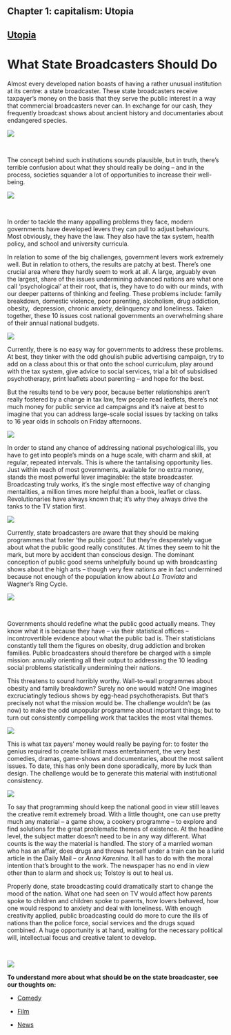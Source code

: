 Chapter  1: capitalism: Utopia
-----------------------------

[Utopia](../category/capitalism/utopia/index.html)
--------------------------------------------------

What State Broadcasters Should Do
=================================

Almost every developed nation boasts of having a rather unusual institution at its centre: a state broadcaster. These state broadcasters receive taxpayer’s money on the basis that they serve the public interest in a way that commercial broadcasters never can. In exchange for our cash, they frequently broadcast shows about ancient history and documentaries about endangered species.

![](http://i0.wp.com/previous.presstv.ir/photo/20121118/rasouli_amir20121118084018007.jpg?resize=650%2C365)

 

The concept behind such institutions sounds plausible, but in truth, there’s terrible confusion about what they should really be doing – and in the process, societies squander a lot of opportunities to increase their well-being.

![](http://i2.wp.com/www.radiotimes.com/uploads/images/original/43665.jpg?resize=647%2C432)

 

<span style="font-weight: 400;">In order to tackle the many appalling problems they face, modern governments have developed levers they can pull to adjust behaviours. Most obviously, they have the law. They also have the tax system, health policy, and school and university curricula. </span>

<span style="font-weight: 400;">In relation to some of the big challenges, government levers work extremely well. But in relation to others, the results are patchy at best. There’s one crucial area where they hardly seem to work at all. A large, arguably even the largest, share of the issues undermining advanced nations are what one call ‘psychological’ at their root, that is, they have to do with our minds, with our deeper patterns of thinking and feeling. These problems include: family breakdown, domestic violence, poor parenting, alcoholism, drug addiction, obesity,  depression, chronic anxiety, delinquency and loneliness. Taken together, these 10 issues cost national governments an overwhelming share of their annual national budgets.</span>

![](https://c1.staticflickr.com/3/2763/4120236025_fac3949f45_b.jpg)

Currently, there is no easy way for governments to address these problems. At best, they tinker with the odd ghoulish public advertising campaign, try to add on a class about this or that onto the school curriculum, play around with the tax system, give advice to social services, trial a bit of subsidised psychotherapy, print leaflets about parenting – and hope for the best.

<span style="font-weight: 400;">But the results tend to be very poor, because better relationships aren’t really fostered by a change in tax law, few people read leaflets, there’s not much money for public service ad campaigns and it’s naive at best to imagine that you can address large-scale social issues by tacking on talks to 16 year olds in schools on Friday afternoons.</span>

![](http://i0.wp.com/bpec.org.uk/wp-content/uploads/2014/10/dc1.jpg?resize=654%2C436)

In order to stand any chance of addressing national psychological ills, you have to get into people’s minds on a huge scale, with charm and skill, at regular, repeated intervals. This is where the tantalising opportunity lies. Just within reach of most governments, available for no extra money, stands the most powerful lever imaginable: the state broadcaster. Broadcasting truly works, it’s the single most effective way of changing mentalities, a million times more helpful than a book, leaflet or class. Revolutionaries have always known that; it’s why they always drive the tanks to the TV station first.

![](http://i1.wp.com/cdn.c.photoshelter.com/img-get/I0000T2AkqHQ4BOA/s/600/480/Egypt-Revolution-Day-05-024.jpg?resize=600%2C400)

<span style="font-weight: 400;">Currently, state broadcasters are aware that they should be making programmes that foster ‘the public good.’ But they’re desperately vague about what the public good really constitutes. At times they seem to hit the mark, but more by accident than conscious design. The dominant conception of public good seems unhelpfully bound up with broadcasting shows about the high arts – though very few nations are in fact undermined because not enough of the population know about </span>*<span style="font-weight: 400;">La Traviata</span>*<span style="font-weight: 400;"> and Wagner’s Ring Cycle.</span>

![](http://i2.wp.com/1.bp.blogspot.com/-CUrqwpVpcMY/VMAbvd-_xXI/AAAAAAAAFL4/GmoI-kJd8LE/s1600/15_Tosca_eb_-750.jpg?resize=547%2C444)

 

<span style="font-weight: 400;">Governments should redefine what the public good actually means. They know what it is because they have – via their statistical offices – incontrovertible evidence about what the public bad is. Their statisticians constantly tell them the figures on obesity, drug addiction and broken families. Public broadcasters should therefore be charged with a simple mission: annually orienting all their output to addressing the 10 leading social problems statistically undermining their nations.</span>

<span style="font-weight: 400;">This threatens to sound horribly worthy. Wall-to-wall programmes about obesity and family breakdown? Surely no one would watch! One imagines excruciatingly tedious shows by egg-head psychotherapists. But that’s precisely not what the mission would be. The challenge wouldn’t be (as now) to make the odd unpopular programme about important things; but to turn out consistently compelling work that tackles the most vital themes.</span>

![](http://i2.wp.com/images4.fanpop.com/image/photos/23500000/Jo-Frost-supernanny-23526604-624-351.jpg?resize=624%2C351)

This is what tax payers’ money would really be paying for: to foster the genius required to create brilliant mass entertainment, the very best comedies, dramas, game-shows and documentaries, about the most salient issues. To date, this has only been done sporadically, more by luck than design. The challenge would be to generate this material with institutional consistency.

![](http://i1.wp.com/cf2.foodista.com/sites/default/files/styles/featured/public/field/image/jamie%20oliver_7.jpg?resize=607%2C400)

To say that programming should keep the national good in view still leaves the creative remit extremely broad. With a little thought, one can use pretty much any material – a game show, a cookery programme – to explore and find solutions for the great problematic themes of existence. At the headline level, the subject matter doesn’t need to be in any way different. What counts is the way the material is handled. The story of a married woman who has an affair, does drugs and throws herself under a train can be a lurid article in the Daily Mail – or *Anna Karenina*. It all has to do with the moral intention that’s brought to the work. The newspaper has no end in view other than to alarm and shock us; Tolstoy is out to heal us.

Properly done, state broadcasting could dramatically start to change the mood of the nation. What one had seen on TV would affect how parents spoke to children and children spoke to parents, how lovers behaved, how one would respond to anxiety and deal with loneliness. With enough creativity applied, public broadcasting could do more to cure the ills of nations than the police force, social services and the drugs squad combined. A huge opportunity is at hand, waiting for the necessary political will, intellectual focus and creative talent to develop.

 

![](http://i0.wp.com/www.radiotimes.com/uploads/images/Original/40795.png?resize=636%2C408)

**To understand more about what should be on the state broadcaster, see our thoughts on:**

- [Comedy](../what-is-comedy-for/index.html)

- [Film](../utopia-series-the-cinema-of-the-future/index.html)

- [News](../utopia-series-the-news-of-the-future/index.html)

